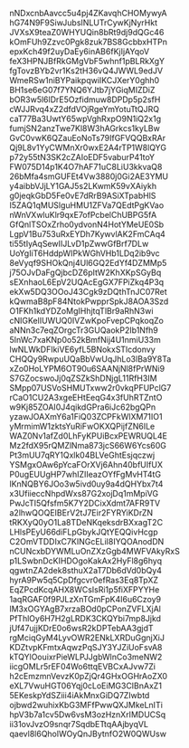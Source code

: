 nNDxcnbAavcc5u4pj4ZKavqhCHOMywyA
hG74N9F9SiwJubsINLUTrCywKjNyrHkt
JVXsX9teaZ0WHYUQin8bRt9dj9dQGc46
kOmFUh9Zzvc0Pgk8zuk7BS8GcbbxHTPn
epxKch49f2uyDaEy6inAB6fKjIjAYqoV
feX3HPNJBfRkGMgVbF5whnf1pBLRkXgY
fgTovzBYb2vr1Ks2tH36vQ4JWWL9edJV
WmeRSw1niBYPaikpqwiIKCJXerY0ghh0
BH1se6eG07f7YNQ6YJtb7jYGiqMIZDiZ
bOR3w5l6lDrE5Ozfidmuw8DPDp5p2sfH
cWJJRvq4xZ2dfdVOjRgeYmYotuTtQJRQ
caT77Ba3UwtY65wpVghRxpO9N1iQ2x1g
fumjSN2anzTwe7Kl8W3hAGrkcs1kyLBw
GvC0vwK6QZauEoNoTs79IfGFVQQBxRAr
Qj9L8v1YyCWMnXr0wxE2A4rTP1W8lQYG
p72y55tN3SK2cZAIoEDF5vaburP41toY
FW075D14p1K4O7hAF71uC8LiU3kkvaQ8
26bMfa4smGUFEt4Vw3880j0Gi2AE3YMU
y4aibbVJjLY1GAJ5s2LKwmK59vXAiykh
g0jeqkGbD5Fe0vE7dRrB9ASiXTpabHlS
I5ZAQ1qMUSlguHMU1ZFVa7QEdtPgKVao
nWnVXwluKlr9qxE7ofPcbelChUBPG5fA
GfQnlTSOxZrho0ydvonN4HotYMeUE0Sb
LgpV1Bu753uRxEYDh7KywvlAK2FmCAq4
ti55tIyAqSewIIJLvD1pZwwGfBrf7DLw
UoYgIiT6HddpWIPkWGhVHb1LDq2ib9vc
8eVyqf9SHOkQnj4Ul6GQ2EdYf4DZMMp5
j75OJvDaFgQjbcDZ6pItW2KhXKpSGyBq
sEXnhaoL6EpV2UQAcEgGX7FPiZkq4P3q
ekXw5DQ3OOoJ43Cgk9zDQthTnJC07Ret
kQwmaB8pF84NtokPwpprSpkJ8AOA3Szd
O1FKh1kdYDZoMgIHhjtqTlBr9aRhN3wi
cNIGKelIUWUQ0IVZwKpoFvepCPqkoqZo
aNNn3c7eqZOrgcTr3GUQaokP2Ib1Nfh9
5InWc7xaKNp0o52kBmfNij4U1nmiU33m
lwNLWkDFIkiVE6yfL5BNokxSTlcdonvy
CHQQy9RwpuUQaBbVwUqJhLo3lBa9Y8Ta
xZo0HoLYPM6OT90u6SAANjNl8fPrWNi9
S7GZocswoJj0qZSZkShDNjgL11RfH3IM
SMpp07USVoSHMUTxww2r0vkqPFUPclG7
rCaO1CU2A3xgeEHtEeqG4x3fUhRTZntO
w9Kj85ZOAI0J4qikdGPra6iJc62bgQPn
yzawJOAXmY6a1FiQ03ZCPFkWlXM71IO1
yMrmimW1zktsYuRiFwOKXQPijfZN6ILe
WAZ0Nv1afZd0LhFyKPUiBcxPEWRUQL4E
Mz2fdX95rQMZlNma873jcS66W6Ycs60G
Pt3mUU7qRY1Qxlk04BLVeGhtEsjqczwj
YSMgxOAw6pYcaFOrXVj6Ahn40bfUIfUX
P0ugEUUgHP7whIZIIeazOYfFgMvHT4tG
lKnNQBY6JOo3w5ivd0uy9a4dQHYbx7t4
x3UfiieccNhpdWxs87G2xojDq1mMpiVG
PwJcTI5Qfsfm5K7Y2DCixXdmt7AFR9TV
a2lhwQOQEIBErV2tJ7Eir2FYRYiKDrZN
tRKXyQ0yO1La8TDeNKqeksdrBXxagT2C
LHlsPEyU66diFLpGbykJQtYEQQivHcgp
C2OmVTDDIxC7KINGcELiI8IYQOAnodDN
nCUNcxbDYWMLuOnZXzGgb4MWFVAkyRxS
p1LSwbnDcKIHDOgoKakAx2HyFl8g6hyq
qgwtnZA2dek8sthuX2aT7Db6dVd0bQy4
hyrA9Pw5q5CpDfgcvr0efRas3Eq8TpXZ
EqZPcdKcqAHX8WCsIsRi1p5fiXFPYYHe
1aqRGAF0f9PJLzXnTGmFpK4I6u6Czoy9
lM3xOGYAgB7xrzaBOd0pCPonZVFLXjAl
PfThlOy6H7H2gLRDK3CKQYbi7mp8Jjkd
jUf47ujjKDrE0o6wsR2kDPTebAA3gjdT
rgMciqGyM4LyvOWR2ENkLXRDuGgnjXiJ
KDZtvpKFmtxAqwzPqSJY3YJZiUoFsvA8
kTQYlOouixrPieWLPJJgbWlnCo3meNW2
iicgOMLr5rEF04Wo6ttqEVBCxAJvw7Zi
h2cEmzmnVevzK0pZjQr4GHxOGHrAoZX0
eXL7VwuHGT06Yqj0cLoEiMG3CIBnAxZ1
5EKeskpYdSZiii4iAkMnxGiDQ7ZIwbtd
ojbwd2wuhixKbG3MFfPwwQXJMkeLnITi
hpV3b7a1cv5Dw6vsM3ozHznXrIMDUCSq
ii31ovJvzO9snqr7SqdbETtqAAjbyqVL
qaevl8l6QholWOyQnJBytnfO2W0QWUsw
